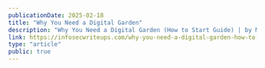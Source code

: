 ```yaml
---
publicationDate: 2025-02-18
title: "Why You Need a Digital Garden"
description: "Why You Need a Digital Garden (How to Start Guide) | by MrXcrypt | Feb, 2025 | InfoSec Write-ups"
link: https://infosecwriteups.com/why-you-need-a-digital-garden-how-to-start-guide-a1f30f818c75
type: "article"
public: true
---
```

